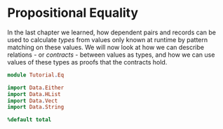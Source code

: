 # Propositional Equality

In the last chapter we learned, how dependent pairs and records can be used to calculate *types* from values only known at runtime by pattern matching on these values. We will now look at how we can describe relations - or *contracts* - between values as types, and how we can use values of these types as proofs that the contracts hold.

```idris hide
module Tutorial.Eq

import Data.Either
import Data.HList
import Data.Vect
import Data.String

%default total
```

<!-- vi: filetype=idris2:syntax=markdown
-->
